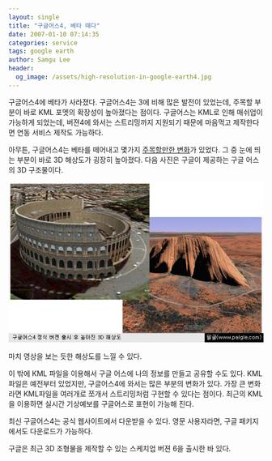 ```yaml
---
layout: single
title: "구글어스4, 베타 떼다"
date: 2007-01-10 07:14:35
categories: service
tags: google earth
author: Samgu Lee
header:
  og_image: /assets/high-resolution-in-google-earth4.jpg
---
```


구글어스4에 베타가 사라졌다. 구글어스4는 3에 비해 많은 발전이 있었는데, 주목할 부분이 바로 KML 포멧의 확장성이 높아졌다는 점이다. 구글어스는 KML로 인해 매쉬업이 가능하게 되었는데, 버젼4에 와서는 스트리밍까지 지원되기 때문에 마음먹고 제작한다면 연동 서비스 제작도 가능하다.

아무튼, 구글어스4는 베타를 떼어내고 몇가지 [주목할만한 변화](http://earth.google.com/earth4.html)가 있었다. 그 중 눈에 띄는 부분이 바로 3D 해상도가 굉장히 높아졌다. 다음 사진은 구글이 제공하는 구글 어스의 3D 구조물이다.

![구글 어스 정식버젼 후 높아진 3D 구조물 해상도](/assets/high-resolution-in-google-earth4.jpg)

마치 영상을 보는 듯한 해상도를 느낄 수 있다.

이 밖에 KML 파일을 이용해서 구글 어스에 나의 정보를 만들고 공유할 수도 있다. KML파일은 예전부터 있었지만, 구글어스4에 와서는 많은 부분의 변화가 있다. 가장 큰 변화라면 KML파일을 여러개로 쪼개서 스트리밍처럼 구현할 수 있다는 점이다. 최근의 KML을 이용하면 실시간 기상예보를 구글어스로 표현이 가능해 진다.

최신 구글어스4는 공식 웹사이트에서 다운받을 수 있다. 영문 사용자라면, 구글 패키지에서도 다운로드가 가능하다.

구글은 최근 3D 조형물을 제작할 수 있는 스케치업 버젼 6을 출시한 바 있다.

